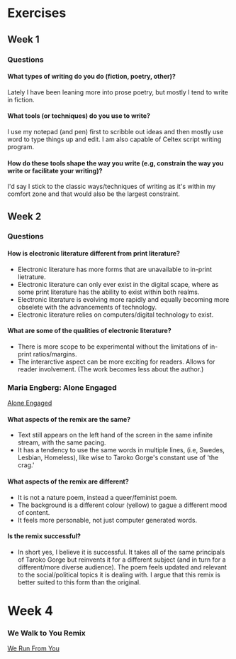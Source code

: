 # Exercises

## Week 1


### Questions

#### What types of writing do you do (fiction, poetry, other)?

Lately I have been leaning more into prose poetry, but mostly I tend to write in fiction. 


#### What tools (or techniques) do you use to write?

I use my notepad (and pen) first to scribble out ideas and then mostly use word to type things up and edit. I am also capable of Celtex script writing program.


#### How do these tools shape the way you write (e.g, constrain the way you write or facilitate your writing)?

I'd say I stick to the classic ways/techniques of writing as it's within my comfort zone and that would also be the largest constraint. 


## Week 2



### Questions 

#### How is electronic literature different from print literature?

- Electronic literature has more forms that are unavailable to in-print lietrature. 
- Electronic literature can only ever exist in the digital scape, where as some print literature has the ability to exist within both realms. 
- Electronic literature is evolving more rapidly and equally becoming more obselete with the advancements of technology. 
- Electronic literature relies on computers/digital technology to exist. 

#### What are some of the qualities of electronic literature?

- There is more scope to be experimental without the limitations of in-print ratios/margins. 
- The interarctive aspect can be more exciting for readers. Allows for reader involvement. (The work becomes less about the author.) 

### Maria Engberg: Alone Engaged

[Alone Engaged](https://nickm.com/taroko_gorge/alone_engaged/)

#### What aspects of the remix are the same?

- Text still appears on the left hand of the screen in the same infinite stream, with the same pacing.
- It has a tendency to use the same words in multiple lines, (i.e, Swedes, Lesbian, Homeless), like wise to Taroko Gorge's constant use of 'the crag.'

#### What aspects of the remix are different?

- It is not a nature poem, instead a queer/feminist poem. 
- The background is a different colour (yellow) to gague a different mood of content. 
- It feels more personable, not just computer generated words. 

#### Is the remix successful?

- In short yes, I believe it is successful. It takes all of the same principals of Taroko Gorge but reinvents it for a different subject (and in turn for a different/more diverse audience). The poem feels updated and relevant to the social/political topics it is dealing with. I argue that this remix is better suited to this form than the original. 

# Week 4

### We Walk to You Remix

[We Run From You](https://shell-mulberry-lingonberry.glitch.me)
